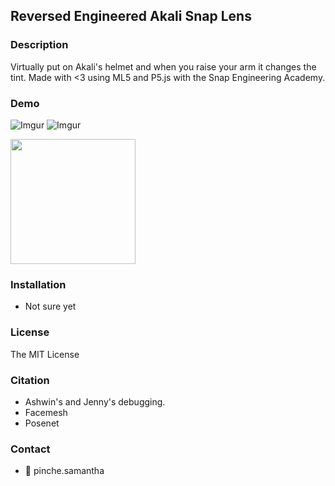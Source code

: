 ## Reversed Engineered Akali Snap Lens

### Description
Virtually put on Akali's helmet and when you raise your arm it changes the tint. Made with <3 using ML5 and P5.js with the Snap Engineering Academy. 

### Demo

![Imgur](https://i.imgur.com/jqMqrPt.gif)
![Imgur](assets/akali.gif)

<img src="[Imgur](https://i.imgur.com/jqMqrPt.gif)" width=200><br>


### Installation 
* Not sure yet

### License
The MIT License

### Citation
* Ashwin's and Jenny's debugging. 
* Facemesh
* Posenet

### Contact
* 👻 pinche.samantha

